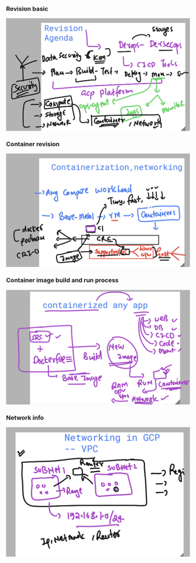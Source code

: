 ### Revision basic 

<img src="rev1.png">

### Container revision 

<img src="rev2.png">

### Container image build and run process

<img src="rev3.png">

### Network info 

<img src="rev4.png">

